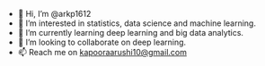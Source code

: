 - 👋 Hi, I’m @arkp1612
- 👀 I’m interested in statistics, data science and machine learning.
- 🌱 I’m currently learning deep learning and big data analytics.
- 💞️ I’m looking to collaborate on deep learning.
- 📫 Reach me on kapooraarushi10@gmail.com

<!---
arkp1612/arkp1612 is a ✨ special ✨ repository because its `README.md` (this file) appears on your GitHub profile.
You can click the Preview link to take a look at your changes.
--->
